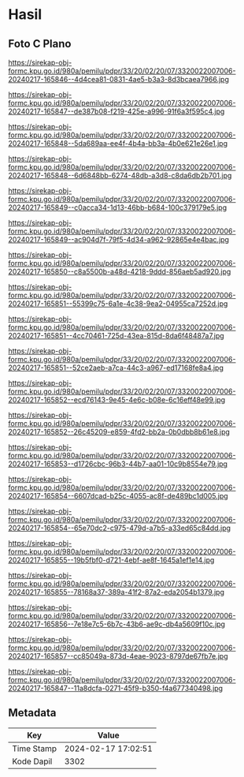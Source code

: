# Hasil

## Foto C Plano

https://sirekap-obj-formc.kpu.go.id/980a/pemilu/pdpr/33/20/02/20/07/3320022007006-20240217-165846--4d4cea81-0831-4ae5-b3a3-8d3bcaea7966.jpg

https://sirekap-obj-formc.kpu.go.id/980a/pemilu/pdpr/33/20/02/20/07/3320022007006-20240217-165847--de387b08-f219-425e-a996-91f6a3f595c4.jpg

https://sirekap-obj-formc.kpu.go.id/980a/pemilu/pdpr/33/20/02/20/07/3320022007006-20240217-165848--5da689aa-ee4f-4b4a-bb3a-4b0e621e26e1.jpg

https://sirekap-obj-formc.kpu.go.id/980a/pemilu/pdpr/33/20/02/20/07/3320022007006-20240217-165848--6d6848bb-6274-48db-a3d8-c8da6db2b701.jpg

https://sirekap-obj-formc.kpu.go.id/980a/pemilu/pdpr/33/20/02/20/07/3320022007006-20240217-165849--c0acca34-1d13-46bb-b684-100c379179e5.jpg

https://sirekap-obj-formc.kpu.go.id/980a/pemilu/pdpr/33/20/02/20/07/3320022007006-20240217-165849--ac904d7f-79f5-4d34-a962-92865e4e4bac.jpg

https://sirekap-obj-formc.kpu.go.id/980a/pemilu/pdpr/33/20/02/20/07/3320022007006-20240217-165850--c8a5500b-a48d-4218-9ddd-856aeb5ad920.jpg

https://sirekap-obj-formc.kpu.go.id/980a/pemilu/pdpr/33/20/02/20/07/3320022007006-20240217-165851--55399c75-6a1e-4c38-9ea2-04955ca7252d.jpg

https://sirekap-obj-formc.kpu.go.id/980a/pemilu/pdpr/33/20/02/20/07/3320022007006-20240217-165851--4cc70461-725d-43ea-815d-8da6f48487a7.jpg

https://sirekap-obj-formc.kpu.go.id/980a/pemilu/pdpr/33/20/02/20/07/3320022007006-20240217-165851--52ce2aeb-a7ca-44c3-a967-ed17168fe8a4.jpg

https://sirekap-obj-formc.kpu.go.id/980a/pemilu/pdpr/33/20/02/20/07/3320022007006-20240217-165852--ecd76143-9e45-4e6c-b08e-6c16eff48e99.jpg

https://sirekap-obj-formc.kpu.go.id/980a/pemilu/pdpr/33/20/02/20/07/3320022007006-20240217-165852--26c45209-e859-4fd2-bb2a-0b0dbb8b61e8.jpg

https://sirekap-obj-formc.kpu.go.id/980a/pemilu/pdpr/33/20/02/20/07/3320022007006-20240217-165853--d1726cbc-96b3-44b7-aa01-10c9b8554e79.jpg

https://sirekap-obj-formc.kpu.go.id/980a/pemilu/pdpr/33/20/02/20/07/3320022007006-20240217-165854--6607dcad-b25c-4055-ac8f-de489bc1d005.jpg

https://sirekap-obj-formc.kpu.go.id/980a/pemilu/pdpr/33/20/02/20/07/3320022007006-20240217-165854--65e70dc2-c975-479d-a7b5-a33ed65c84dd.jpg

https://sirekap-obj-formc.kpu.go.id/980a/pemilu/pdpr/33/20/02/20/07/3320022007006-20240217-165855--19b5fbf0-d721-4ebf-ae8f-1645a1ef1e14.jpg

https://sirekap-obj-formc.kpu.go.id/980a/pemilu/pdpr/33/20/02/20/07/3320022007006-20240217-165855--78168a37-389a-41f2-87a2-eda2054b1379.jpg

https://sirekap-obj-formc.kpu.go.id/980a/pemilu/pdpr/33/20/02/20/07/3320022007006-20240217-165856--7e18e7c5-6b7c-43b6-ae9c-db4a5609f10c.jpg

https://sirekap-obj-formc.kpu.go.id/980a/pemilu/pdpr/33/20/02/20/07/3320022007006-20240217-165857--cc85049a-873d-4eae-9023-8797de67fb7e.jpg

https://sirekap-obj-formc.kpu.go.id/980a/pemilu/pdpr/33/20/02/20/07/3320022007006-20240217-165847--11a8dcfa-0271-45f9-b350-f4a677340498.jpg


## Metadata

| Key        | Value               |
| ---------- | ------------------- |
| Time Stamp | 2024-02-17 17:02:51 |
| Kode Dapil | 3302                |



